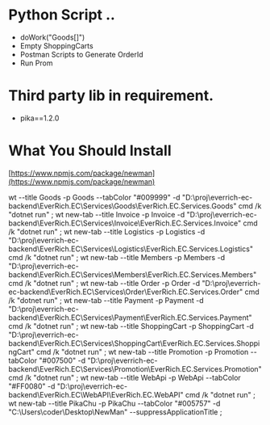 # Python Script .. 

- doWork("Goods[]") 
- Empty ShoppingCarts
- Postman Scripts to Generate OrderId
- Run Prom

# Third party lib in requirement.
- pika==1.2.0

# What You Should Install 
  [https://www.npmjs.com/package/newman](https://www.npmjs.com/package/newman)



wt --title Goods -p Goods --tabColor "#009999" -d "D:\proj\everrich-ec-backend\EverRich.EC\Services\Goods\EverRich.EC.Services.Goods" cmd /k "dotnet run" ;
wt new-tab --title Invoice -p Invoice -d "D:\proj\everrich-ec-backend\EverRich.EC\Services\Invoice\EverRich.EC.Services.Invoice" cmd /k "dotnet run" ;
wt new-tab --title Logistics -p Logistics -d "D:\proj\everrich-ec-backend\EverRich.EC\Services\Logistics\EverRich.EC.Services.Logistics" cmd /k "dotnet run" ;
wt new-tab --title Members -p Members -d "D:\proj\everrich-ec-backend\EverRich.EC\Services\Members\EverRich.EC.Services.Members" cmd /k "dotnet run" ;
wt new-tab --title Order -p Order -d "D:\proj\everrich-ec-backend\EverRich.EC\Services\Order\EverRich.EC.Services.Order" cmd /k "dotnet run" ;
wt new-tab --title Payment -p Payment -d "D:\proj\everrich-ec-backend\EverRich.EC\Services\Payment\EverRich.EC.Services.Payment" cmd /k "dotnet run" ;
wt new-tab --title ShoppingCart -p ShoppingCart -d "D:\proj\everrich-ec-backend\EverRich.EC\Services\ShoppingCart\EverRich.EC.Services.ShoppingCart" cmd /k "dotnet run" ;
wt new-tab --title Promotion -p Promotion --tabColor "#007500" -d "D:\proj\everrich-ec-backend\EverRich.EC\Services\Promotion\EverRich.EC.Services.Promotion" cmd /k "dotnet run" ;
wt new-tab --title WebApi -p WebApi --tabColor "#FF0080" -d "D:\proj\everrich-ec-backend\EverRich.EC\WebAPI\EverRich.EC.WebAPI" cmd /k "dotnet run" ;
wt new-tab --title PikaChu -p PikaChu --tabColor "#005757" -d "C:\Users\coder\Desktop\NewMan" --suppressApplicationTitle ; 
